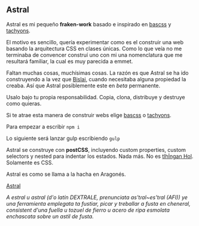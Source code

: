 ## Astral

Astral es mi pequeño **fraken-work** basado e inspirado en [bascss](http://basscss.com) y [tachyons](http://tachyons.io).

El motivo es sencillo, quería experimentar como es el construir una web basando la arquitectura CSS en clases únicas. Como lo que veía no me terminaba de convencer construí uno con mi una nomenclatura que me resultará familiar, la cual es muy parecida a emmet.

Faltan muchas cosas, muchísimas cosas. La razón es que Astral se ha ido construyendo a la vez que [Bislai](http://bislai.co), cuando necesitaba alguna propiedad la creaba. Así que Astral posiblemente este en *beta* permanente.

Usalo bajo tu propia responsabilidad. Copia, clona, distribuye y destruye como quieras.

Si te atrae esta manera de construir webs elige [bascss](http://basscss.com) o [tachyons](http://tachyons.io).

Para empezar a escribir ```npm i```

Lo siguiente será lanzar gulp escribiendo ```gulp```

Astral se construye con **postCSS**, incluyendo custom properties, custom selectors y nested para indentar los estados. Nada más. No es [tlhİngan Hol](Idioma_klingon). Solamente es CSS.

Astral es como se llama a la hacha en Aragonés.

[Astral](https://an.wikipedia.org/wiki/Estral)

*A estral u astral (d'o latín DEXTRALE, prenunciata as'tɾal~es'tɾal (AFI)) ye una ferramienta emplegata ta fustiar, picar y treballar a fusta en cheneral, consistent d'una fuella u tozuel de fierro u acero de ripa esmolata enchascata sobre un astil de fusta.*
